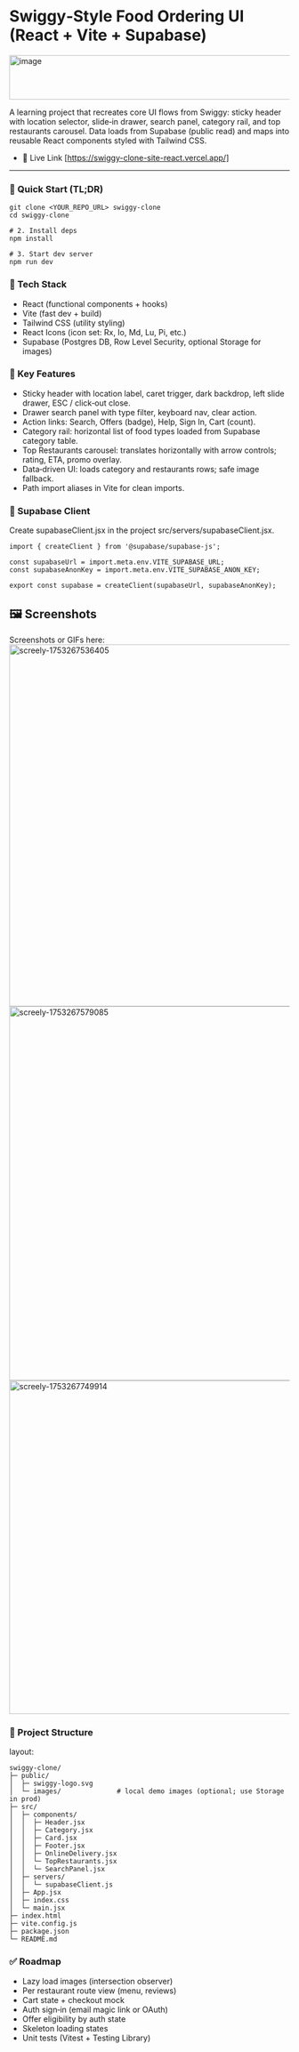 # Swiggy‑Style Food Ordering UI (React + Vite + Supabase)
<img width="1279" height="80" alt="image" src="https://github.com/user-attachments/assets/85b74f3a-a7b6-4955-9cb8-17740f98da98" />

A learning project that recreates core UI flows from Swiggy: sticky header with location selector, slide‑in drawer, search panel, category rail, and top restaurants carousel. Data loads from Supabase (public read) and maps into reusable React components styled with Tailwind CSS.

- 🔗 Live Link [https://swiggy-clone-site-react.vercel.app/]

---

### 🚀 Quick Start (TL;DR)
```
git clone <YOUR_REPO_URL> swiggy-clone
cd swiggy-clone

# 2. Install deps
npm install

# 3. Start dev server
npm run dev
```

### 🧰 Tech Stack

- React (functional components + hooks)
- Vite (fast dev + build)
- Tailwind CSS (utility styling)
- React Icons (icon set: Rx, Io, Md, Lu, Pi, etc.)
- Supabase (Postgres DB, Row Level Security, optional Storage for images)

### 🌟 Key Features

- Sticky header with location label, caret trigger, dark backdrop, left slide drawer, ESC / click‑out close.
- Drawer search panel with type filter, keyboard nav, clear action.
- Action links: Search, Offers (badge), Help, Sign In, Cart (count).
- Category rail: horizontal list of food types loaded from Supabase category table.
- Top Restaurants carousel: translates horizontally with arrow controls; rating, ETA, promo overlay.
- Data‑driven UI: loads category and restaurants rows; safe image fallback.
- Path import aliases in Vite for clean imports.

### 🔐 Supabase Client

Create supabaseClient.jsx in the project src/servers/supabaseClient.jsx.
```
import { createClient } from '@supabase/supabase-js';

const supabaseUrl = import.meta.env.VITE_SUPABASE_URL;
const supabaseAnonKey = import.meta.env.VITE_SUPABASE_ANON_KEY;

export const supabase = createClient(supabaseUrl, supabaseAnonKey);
```

## 🖼️ Screenshots

Screenshots or GIFs here:
<img width="1325" height="651" alt="screely-1753267536405" src="https://github.com/user-attachments/assets/44b8997e-cd92-44e4-b694-69cd734d84c3" />
<img width="1362" height="673" alt="screely-1753267579085" src="https://github.com/user-attachments/assets/7c1cc671-0243-460c-8889-f5326f95c904" />
<img width="1375" height="600" alt="screely-1753267749914" src="https://github.com/user-attachments/assets/888aada0-ed44-4dbe-bad0-900e5ac1e1d1" />


### 📁 Project Structure

layout:
```
swiggy-clone/
├─ public/
│  ├─ swiggy-logo.svg
│  └─ images/              # local demo images (optional; use Storage in prod)
├─ src/
│  ├─ components/
│  │  ├─ Header.jsx
│  │  ├─ Category.jsx
│  │  ├─ Card.jsx
│  │  ├─ Footer.jsx
│  │  ├─ OnlineDelivery.jsx
│  │  └─ TopRestaurants.jsx
│  │  └─ SearchPanel.jsx
│  ├─ servers/
│  │  └─ supabaseClient.js
│  ├─ App.jsx
│  ├─ index.css
│  └─ main.jsx
├─ index.html
├─ vite.config.js
├─ package.json
└─ README.md
```
### ✅ Roadmap

- Lazy load images (intersection observer)
- Per restaurant route view (menu, reviews)
- Cart state + checkout mock
- Auth sign‑in (email magic link or OAuth)
- Offer eligibility by auth state
- Skeleton loading states
- Unit tests (Vitest + Testing Library)
